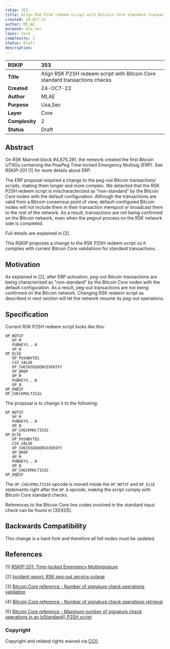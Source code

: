 ```yaml
---
rskip: 353
title: Align RSK P2SH redeem script with Bitcoin Core standard transactions checks
created: 24-OCT-22
author: MI,AE
purpose: Usa,Sec
layer: Core
complexity: 2
status: Draft
description: 
---
```


|RSKIP          |353           |
| :------------ |:-------------|
|**Title**      |Align RSK P2SH redeem script with Bitcoin Core standard transactions checks |
|**Created**    |24-OCT-22 |
|**Author**     |MI,AE |
|**Purpose**    |Usa,Sec |
|**Layer**      |Core |
|**Complexity** |2 |
|**Status**     |Draft |

## Abstract

On RSK Mainnet block #4,675,281, the network created the first Bitcoin UTXOs containing the PowPeg Time-locked Emergency Multisig (ERP). See RSKIP-201 [1] for more details about ERP. 

The ERP proposal required a change to the peg-out Bitcoin transactions’ scripts, making them longer and more complex. We detected that the RSK P2SH redeem script is mischaracterized as “non-standard” by the Bitcoin Core nodes with the default configuration. Although the transactions are valid from a Bitcoin consensus point of view, default-configured Bitcoin nodes will not include them in their transaction mempool or broadcast them to the rest of the network. As a result, transactions are not being confirmed on the Bitcoin network, even when the pegout process on the RSK network side is completed.

Full details are explained in [2].

This RSKIP proposes a change to the RSK P2SH redeem script so it complies with current Bitcoin Core validations for standard transactions.

## Motivation

As explained in [2], after ERP activation, peg-out Bitcoin transactions are being characterized as "non-standard" by the Bitcoin Core nodes with the default configuration. As a result, peg-out transactions are not being confirmed on the Bitcoin network. Changing RSK redeem script as described in next section will let the network resume its peg-out operations. 

## Specification

Current RSK P2SH redeem script looks like this:

```
OP_NOTIF
   OP_M
   PUBKEYS...N
   OP_N
OP_ELSE
   OP_PUSHBYTES
   CSV_VALUE
   OP_CHECKSEQUENCEVERIFY
   OP_DROP
   OP_M
   PUBKEYS...N
   OP_N
OP_ENDIF
OP_CHECKMULTISIG
```

The proposal is to change it to the following:

```
OP_NOTIF
   OP_M
   PUBKEYS...N
   OP_N
   OP_CHECKMULTISIG
OP_ELSE
   OP_PUSHBYTES
   CSV_VALUE
   OP_CHECKSEQUENCEVERIFY
   OP_DROP
   OP_M
   PUBKEYS...N
   OP_N
   OP_CHECKMULTISIG
OP_ENDIF
```

The `OP_CHECKMULTISIG` opcode is moved inside the `OP_NOTIF` and `OP_ELSE` statements right after the `OP_N` opcode, making the script comply with Bitcoin Core standard checks.

References to the Bitcoin Core line codes involved in the standard input check can be found in [3][4][5]. 

## Backwards Compatibility

This change is a hard-fork and therefore all full nodes must be updated.

## References

[1] [RSKIP-201: Time-locked Emergency Multisignature](https://github.com/rsksmart/RSKIPs/blob/master/IPs/RSKIP201.md)

[2] [Incident report: RSK peg-out service outage](https://blog.rsk.co/noticia/incident-report-rsk-peg-out-service-outage/) 

[3] [Bitcoin Core reference - Number of signature check operations validation](https://github.com/bitcoin/bitcoin/blob/f6fdedf850d10d877316871aacfd5b6656178e70/src/policy/policy.cpp#L177)

[4] [Bitcoin Core reference - Number of signature check operations retrieval](https://github.com/bitcoin/bitcoin/blob/d492dc1cdaabdc52b0766bf4cba4bd73178325d0/src/script/script.cpp#L153)

[5] [Bitcoin Core reference - Maximum number of signature check operations in an IsStandard() P2SH script](https://github.com/bitcoin/bitcoin/blob/d919e8d5742a98d7f2b957b142003166ba178d9e/src/policy/policy.h#L30) 

### Copyright

Copyright and related rights waived via [CC0](https://creativecommons.org/publicdomain/zero/1.0/).
